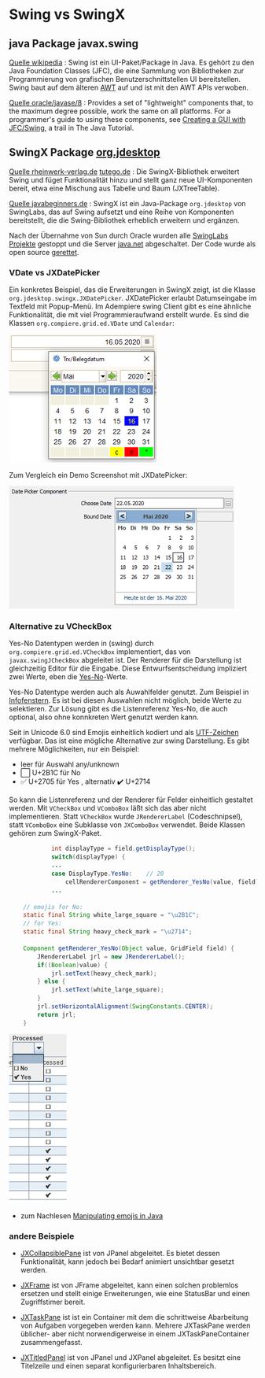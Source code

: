 # Swing vs SwingX

## java Package javax.swing

[Quelle wikipedia](https://de.wikipedia.org/wiki/Swing_%28Java%29) : Swing ist ein UI-Paket/Package in Java. Es gehört zu den Java Foundation Classes (JFC), die eine Sammlung von Bibliotheken zur Programmierung von grafischen Benutzerschnittstellen UI bereitstellen. Swing baut auf dem älteren [AWT](https://de.wikipedia.org/wiki/Abstract_Window_Toolkit) auf und ist mit den AWT APIs verwoben. 

[Quelle oracle/javase/8](https://docs.oracle.com/javase/8/docs/api/javax/swing/package-summary.html#package.description) : Provides a set of "lightweight" components that, to the maximum degree possible, work the same on all platforms. For a programmer's guide to using these components, see [Creating a GUI with JFC/Swing](https://docs.oracle.com/javase/tutorial/uiswing/index.html), a trail in The Java Tutorial.

## SwingX Package [org.jdesktop](https://pirlwww.lpl.arizona.edu/resources/guide/software/SwingX/index.html?org/jdesktop/swingx/package-summary.html)

[Quelle rheinwerk-verlag.de](http://openbook.rheinwerk-verlag.de/java8/10_030.html) [tutego.de](http://www.tutego.de/blog/javainsel/2015/11/inselraus-die-zusatzkomponentenbibliothek-swingx/) : Die SwingX-Bibliothek erweitert Swing und füget Funktionalität hinzu und stellt ganz neue UI-Komponenten bereit, etwa eine Mischung aus Tabelle und Baum (JXTreeTable).

[Quelle javabeginners.de](https://javabeginners.de/Frameworks/SwingX/index.php) : SwingX ist ein Java-Package ``org.jdesktop`` von SwingLabs, das auf Swing aufsetzt und eine Reihe von Komponenten bereitstellt, die die Swing-Bibliothek erheblich erweitern und ergänzen. 

Nach der Übernahme von Sun durch Oracle wurden alle [SwingLabs Projekte](https://en.wikipedia.org/wiki/SwingLabs) gestoppt und die Server [java.net](https://en.wikipedia.org/wiki/Java.net) abgeschaltet. Der Code wurde als open source [gerettet](https://github.com/homebeaver/SwingSet3).

### VDate vs JXDatePicker

Ein konkretes Beispiel, das die Erweiterungen in SwingX zeigt, ist die Klasse ``org.jdesktop.swingx.JXDatePicker``. JXDatePicker erlaubt Datumseingabe im Textfeld mit Popup-Menü. Im Adempiere swing Client gibt es eine ähnliche Funktionalität, die mit viel Programmieraufwand erstellt wurde. Es sind die Klassen ``org.compiere.grid.ed.VDate`` und ``Calendar``:

![](../.gitbook/assets/VDate.PNG)

Zum Vergleich ein Demo Screenshot mit JXDatePicker:

![](../.gitbook/assets/JXDatePicker.PNG)

### Alternative zu VCheckBox 

Yes-No Datentypen werden in (swing) durch ``org.compiere.grid.ed.VCheckBox`` implementiert, das von  ``javax.swingJCheckBox`` abgeleitet ist. Der Renderer für die Darstellung ist gleichzeitig Editor für die Eingabe. Diese Entwurfsentscheidung impliziert zwei Werte, eben die [Yes-No](../adm/datatype.md#yes-no)-Werte. 

Yes-No Datentype werden auch als Auwahlfelder genutzt. Zum Beispiel in [Infofenstern](../usr/2.0-window.md#infofenster). Es ist bei diesen Auswahlen nicht möglich, beide Werte zu selektieren. Zur Lösung gibt es die Listenreferenz Yes-No, die auch optional, also ohne konnkreten Wert genutzt werden kann.

Seit in Unicode 6.0 sind Emojis einheitlich kodiert und als [UTF-Zeichen](https://emojipedia.org/) verfügbar. Das ist eine mögliche Alternative zur swing Darstellung. Es gibt mehrere Möglichkeiten, nur ein Beispiel:

* leer für Auswahl any/unknown
* ⬜ U+2B1C für No
* ✅ U+2705 für Yes , alternativ ✔️ U+2714

So kann die Listenreferenz und der Renderer für Felder einheitlich gestaltet werden. Mit ``VCheckBox`` und ``VComboBox`` läßt sich das aber nicht implementieren. Statt ``VCheckBox`` wurde ``JRendererLabel`` (Codeschnipsel), statt ``VComboBox`` eine Subklasse von ``JXComboBox`` verwendet. Beide Klassen gehören zum SwingX-Paket.

```java 
    		int displayType = field.getDisplayType();
			switch(displayType) {
			...
			case DisplayType.YesNo:    // 20
				cellRendererComponent = getRenderer_YesNo(value, field);
			...
			
    // emojis for No:
    static final String white_large_square = "\u2B1C";
    // for Yes:    
    static final String heavy_check_mark = "\u2714";

    Component getRenderer_YesNo(Object value, GridField field) {
    	JRendererLabel jrl = new JRendererLabel();
    	if((Boolean)value) {
    		jrl.setText(heavy_check_mark);
    	} else {
    		jrl.setText(white_large_square);
    	}
    	jrl.setHorizontalAlignment(SwingConstants.CENTER);
    	return jrl;
    }
```

![](../.gitbook/assets/Yes-No+any.PNG)

* zum Nachlesen [Manipulating emojis in Java](https://developers.redhat.com/blog/2019/08/16/manipulating-emojis-in-java-or-what-is-%F0%9F%90%BB-1/)

### andere Beispiele

* [JXCollapsiblePane](https://javabeginners.de/Frameworks/SwingX/JXCollapsiblePane-Beispiel.php) ist von JPanel abgeleitet. Es bietet dessen Funktionalität, kann jedoch bei Bedarf animiert unsichtbar gesetzt werden.

* [JXFrame](https://javabeginners.de/Frameworks/SwingX/JXFrame-Beispiel.php) ist von JFrame abgeleitet, kann einen solchen problemlos ersetzen und stellt einige Erweiterungen, wie eine StatusBar und einen Zugriffstimer bereit.

* [JXTaskPane](https://javabeginners.de/Frameworks/SwingX/JXTaskPane-Beispiel.php) ist ist ein Container mit dem die schrittweise Abarbeitung von Aufgaben vorgegeben werden kann. Mehrere JXTaskPane werden üblicher- aber nicht norwendigerweise in einem JXTaskPaneContainer zusammengefasst.

* [JXTitledPanel](https://javabeginners.de/Frameworks/SwingX/JXTitledPanel-Beispiel.php) ist von JPanel und JXPanel abgeleitet. Es besitzt eine Titelzeile und einen separat konfigurierbaren Inhaltsbereich.

